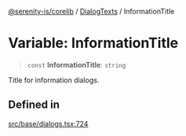 [@serenity-is/corelib](../../../README.md) / [DialogTexts](../README.md) / InformationTitle

# Variable: InformationTitle

> `const` **InformationTitle**: `string`

Title for information dialogs.

## Defined in

[src/base/dialogs.tsx:724](https://github.com/serenity-is/serenity/blob/master/packages/corelib/src/base/dialogs.tsx#L724)
